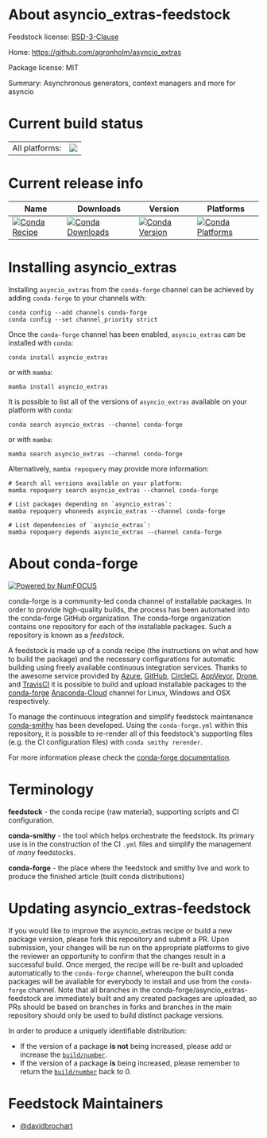 About asyncio_extras-feedstock
==============================

Feedstock license: [BSD-3-Clause](https://github.com/conda-forge/asyncio_extras-feedstock/blob/main/LICENSE.txt)

Home: https://github.com/agronholm/asyncio_extras

Package license: MIT

Summary: Asynchronous generators, context managers and more for asyncio

Current build status
====================


<table><tr><td>All platforms:</td>
    <td>
      <a href="https://dev.azure.com/conda-forge/feedstock-builds/_build/latest?definitionId=18793&branchName=main">
        <img src="https://dev.azure.com/conda-forge/feedstock-builds/_apis/build/status/asyncio_extras-feedstock?branchName=main">
      </a>
    </td>
  </tr>
</table>

Current release info
====================

| Name | Downloads | Version | Platforms |
| --- | --- | --- | --- |
| [![Conda Recipe](https://img.shields.io/badge/recipe-asyncio_extras-green.svg)](https://anaconda.org/conda-forge/asyncio_extras) | [![Conda Downloads](https://img.shields.io/conda/dn/conda-forge/asyncio_extras.svg)](https://anaconda.org/conda-forge/asyncio_extras) | [![Conda Version](https://img.shields.io/conda/vn/conda-forge/asyncio_extras.svg)](https://anaconda.org/conda-forge/asyncio_extras) | [![Conda Platforms](https://img.shields.io/conda/pn/conda-forge/asyncio_extras.svg)](https://anaconda.org/conda-forge/asyncio_extras) |

Installing asyncio_extras
=========================

Installing `asyncio_extras` from the `conda-forge` channel can be achieved by adding `conda-forge` to your channels with:

```
conda config --add channels conda-forge
conda config --set channel_priority strict
```

Once the `conda-forge` channel has been enabled, `asyncio_extras` can be installed with `conda`:

```
conda install asyncio_extras
```

or with `mamba`:

```
mamba install asyncio_extras
```

It is possible to list all of the versions of `asyncio_extras` available on your platform with `conda`:

```
conda search asyncio_extras --channel conda-forge
```

or with `mamba`:

```
mamba search asyncio_extras --channel conda-forge
```

Alternatively, `mamba repoquery` may provide more information:

```
# Search all versions available on your platform:
mamba repoquery search asyncio_extras --channel conda-forge

# List packages depending on `asyncio_extras`:
mamba repoquery whoneeds asyncio_extras --channel conda-forge

# List dependencies of `asyncio_extras`:
mamba repoquery depends asyncio_extras --channel conda-forge
```


About conda-forge
=================

[![Powered by
NumFOCUS](https://img.shields.io/badge/powered%20by-NumFOCUS-orange.svg?style=flat&colorA=E1523D&colorB=007D8A)](https://numfocus.org)

conda-forge is a community-led conda channel of installable packages.
In order to provide high-quality builds, the process has been automated into the
conda-forge GitHub organization. The conda-forge organization contains one repository
for each of the installable packages. Such a repository is known as a *feedstock*.

A feedstock is made up of a conda recipe (the instructions on what and how to build
the package) and the necessary configurations for automatic building using freely
available continuous integration services. Thanks to the awesome service provided by
[Azure](https://azure.microsoft.com/en-us/services/devops/), [GitHub](https://github.com/),
[CircleCI](https://circleci.com/), [AppVeyor](https://www.appveyor.com/),
[Drone](https://cloud.drone.io/welcome), and [TravisCI](https://travis-ci.com/)
it is possible to build and upload installable packages to the
[conda-forge](https://anaconda.org/conda-forge) [Anaconda-Cloud](https://anaconda.org/)
channel for Linux, Windows and OSX respectively.

To manage the continuous integration and simplify feedstock maintenance
[conda-smithy](https://github.com/conda-forge/conda-smithy) has been developed.
Using the ``conda-forge.yml`` within this repository, it is possible to re-render all of
this feedstock's supporting files (e.g. the CI configuration files) with ``conda smithy rerender``.

For more information please check the [conda-forge documentation](https://conda-forge.org/docs/).

Terminology
===========

**feedstock** - the conda recipe (raw material), supporting scripts and CI configuration.

**conda-smithy** - the tool which helps orchestrate the feedstock.
                   Its primary use is in the construction of the CI ``.yml`` files
                   and simplify the management of *many* feedstocks.

**conda-forge** - the place where the feedstock and smithy live and work to
                  produce the finished article (built conda distributions)


Updating asyncio_extras-feedstock
=================================

If you would like to improve the asyncio_extras recipe or build a new
package version, please fork this repository and submit a PR. Upon submission,
your changes will be run on the appropriate platforms to give the reviewer an
opportunity to confirm that the changes result in a successful build. Once
merged, the recipe will be re-built and uploaded automatically to the
`conda-forge` channel, whereupon the built conda packages will be available for
everybody to install and use from the `conda-forge` channel.
Note that all branches in the conda-forge/asyncio_extras-feedstock are
immediately built and any created packages are uploaded, so PRs should be based
on branches in forks and branches in the main repository should only be used to
build distinct package versions.

In order to produce a uniquely identifiable distribution:
 * If the version of a package **is not** being increased, please add or increase
   the [``build/number``](https://docs.conda.io/projects/conda-build/en/latest/resources/define-metadata.html#build-number-and-string).
 * If the version of a package **is** being increased, please remember to return
   the [``build/number``](https://docs.conda.io/projects/conda-build/en/latest/resources/define-metadata.html#build-number-and-string)
   back to 0.

Feedstock Maintainers
=====================

* [@davidbrochart](https://github.com/davidbrochart/)

